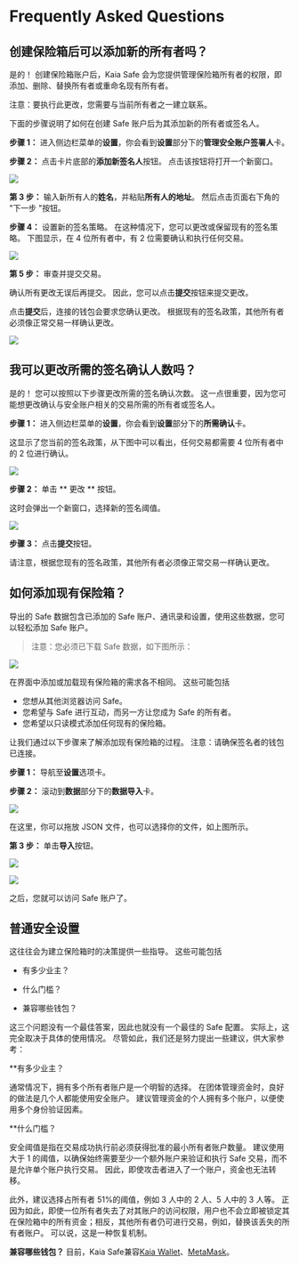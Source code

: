 # Frequently Asked Questions

## 创建保险箱后可以添加新的所有者吗？ <a id="Can i add new owners after creating a safe"></a>

是的！ 创建保险箱账户后，Kaia Safe 会为您提供管理保险箱所有者的权限，即添加、删除、替换所有者或重命名现有所有者。

注意：要执行此更改，您需要与当前所有者之一建立联系。

下面的步骤说明了如何在创建 Safe 账户后为其添加新的所有者或签名人。

**步骤 1：** 进入侧边栏菜单的**设置**，你会看到**设置**部分下的**管理安全账户签署人**卡。

**步骤 2：** 点击卡片底部的**添加新签名人**按钮。 点击该按钮将打开一个新窗口。

![](/img/build/tools/kaia-safe/ks-add-signers.png)

**第 3 步：** 输入新所有人的**姓名**，并粘贴**所有人的地址**。 然后点击页面右下角的 "下一步 "按钮。

**步骤 4：** 设置新的签名策略。 在这种情况下，您可以更改或保留现有的签名策略。 下图显示，在 4 位所有者中，有 2 位需要确认和执行任何交易。

![](/img/build/tools/kaia-safe/ks-add-signer-details.png)

**第 5 步：** 审查并提交交易。

确认所有更改无误后再提交。 因此，您可以点击**提交**按钮来提交更改。

点击**提交**后，连接的钱包会要求您确认更改。 根据现有的签名政策，其他所有者必须像正常交易一样确认更改。

![](/img/build/tools/kaia-safe/kaia-safe-change-owner-setup-review.gif)

## 我可以更改所需的签名确认人数吗？ <a id="Can i change the number of required signer confirmation"></a>

是的！ 您可以按照以下步骤更改所需的签名确认次数。 这一点很重要，因为您可能想更改确认与安全账户相关的交易所需的所有者或签名人。

**步骤 1：** 进入侧边栏菜单的**设置**，你会看到**设置**部分下的**所需确认**卡。

这显示了您当前的签名政策，从下图中可以看出，任何交易都需要 4 位所有者中的 2 位进行确认。

![](/img/build/tools/kaia-safe/ks-conf-policy.png)

**步骤 2：** 单击 \*\* 更改 \*\* 按钮。

这时会弹出一个新窗口，选择新的签名阈值。

![](/img/build/tools/kaia-safe/ks-conf-policy-btn.png)

**步骤 3：** 点击**提交**按钮。

请注意，根据您现有的签名政策，其他所有者必须像正常交易一样确认更改。

## 如何添加现有保险箱？ <a id="How do i add an existing safe"></a>

导出的 Safe 数据包含已添加的 Safe 账户、通讯录和设置，使用这些数据，您可以轻松添加 Safe 账户。

> 注意：您必须已下载 Safe 数据，如下图所示：

![](/img/build/tools/kaia-safe/ks-export-btn.png)

在界面中添加或加载现有保险箱的需求各不相同。 这些可能包括

- 您想从其他浏览器访问 Safe。
- 您希望与 Safe 进行互动，而另一方让您成为 Safe 的所有者。
- 您希望以只读模式添加任何现有的保险箱。

让我们通过以下步骤来了解添加现有保险箱的过程。 注意：请确保签名者的钱包已连接。

**步骤 1：** 导航至**设置**选项卡。

**步骤 2：** 滚动到**数据**部分下的**数据导入**卡。

![](/img/build/tools/kaia-safe/ks-data-import-i.png)

在这里，你可以拖放 JSON 文件，也可以选择你的文件，如上图所示。

**第 3 步：** 单击**导入**按钮。

![](/img/build/tools/kaia-safe/ks-data-import-btn.png)

![](/img/build/tools/kaia-safe/kaia-safe-data-import.gif)

之后，您就可以访问 Safe 账户了。

## 普通安全设置

这往往会为建立保险箱时的决策提供一些指导。 这些可能包括

- 有多少业主？

- 什么门槛？

- 兼容哪些钱包？

这三个问题没有一个最佳答案，因此也就没有一个最佳的 Safe 配置。 实际上，这完全取决于具体的使用情况。 尽管如此，我们还是努力提出一些建议，供大家参考：

\*\*有多少业主？

通常情况下，拥有多个所有者账户是一个明智的选择。 在团体管理资金时，良好的做法是几个人都能使用安全账户。 建议管理资金的个人拥有多个账户，以便使用多个身份验证因素。

\*\*什么门槛？

安全阈值是指在交易成功执行前必须获得批准的最小所有者账户数量。 建议使用大于 1 的阈值，以确保始终需要至少一个额外账户来验证和执行 Safe 交易，而不是允许单个账户执行交易。 因此，即使攻击者进入了一个账户，资金也无法转移。

此外，建议选择占所有者 51%的阈值，例如 3 人中的 2 人、5 人中的 3 人等。  正因为如此，即使一位所有者失去了对其账户的访问权限，用户也不会立即被锁定其在保险箱中的所有资金；相反，其他所有者仍可进行交易，例如，替换该丢失的所有者账户。 可以说，这是一种恢复机制。

**兼容哪些钱包？**
目前，Kaia Safe兼容[Kaia Wallet](https://docs.kaiawallet.io/)、[MetaMask](../../../tutorials/connecting-metamask.mdx)。